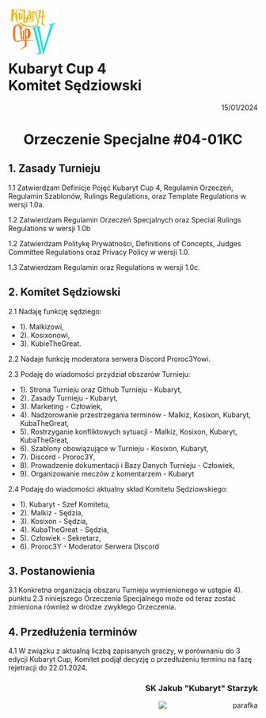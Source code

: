 # <img src="https://github.com/KubarytTournaments/KubarytCup/blob/English/Logo/logo-kc4.png" alt="logokc4" style="width: 20%; height: auto;"> <br>Kubaryt Cup 4 <br>Komitet Sędziowski

<p align="right">15/01/2024</p>

<h1 align="center">Orzeczenie Specjalne #04-01KC</h1>

## 1. Zasady Turnieju

1.1 Zatwierdzam Definicje Pojęć Kubaryt Cup 4, Regulamin Orzeczeń, Regulamin Szablonów, Rulings Regulations, oraz Template Regulations w wersji 1.0a.

1.2 Zatwierdzam Regulamin Orzeczeń Specjalnych oraz Special Rulings Regulations w wersji 1.0b

1.2 Zatwierdzam Politykę Prywatności, Definitions of Concepts, Judges Committee Regulations oraz Privacy Policy w wersji 1.0.

1.3 Zatwierdzam Regulamin oraz Regulations w wersji 1.0c.

## 2. Komitet Sędziowski

2.1 Nadaję funkcję sędziego:

- 1). Malkizowi,
- 2). Kosixonowi,
- 3). KubieTheGreat.

2.2 Nadaje funkcję moderatora serwera Discord Proroc3Yowi.

2.3 Podaję do wiadomości przydział obszarów Turnieju:

- 1). Strona Turnieju oraz Github Turnieju - Kubaryt,
- 2). Zasady Turnieju - Kubaryt,
- 3). Marketing - Człowiek,
- 4). Nadzorowanie przestrzegania terminów - Malkiz, Kosixon, Kubaryt, KubaTheGreat,
- 5). Rostrzyganie konfliktowych sytuacji - Malkiz, Kosixon, Kubaryt, KubaTheGreat,
- 6). Szablony obowiązujące w Turnieju - Kosixon, Kubaryt,
- 7). Discord - Proroc3Y,
- 8). Prowadzenie dokumentacji i Bazy Danych Turnieju - Człowiek,
- 9). Organizowanie meczów z komentarzem - Kubaryt

2.4 Podaję do wiadomości aktualny skład Komitetu Sędziowskiego:

- 1). Kubaryt - Szef Komitetu,
- 2). Malkiz - Sędzia,
- 3). Kosixon - Sędzia,
- 4). KubaTheGreat - Sędzia,
- 5). Człowiek - Sekretarz,
- 6). Proroc3Y - Moderator Serwera Discord  

## 3. Postanowienia

3.1 Konkretna organizacja obszaru Turnieju wymienionego w ustępie 4). punktu 2.3 niniejszego Orzeczenia Specjalnego może od teraz zostać zmieniona również w drodze zwykłego Orzeczenia.

## 4. Przedłużenia terminów

4.1 W związku z aktualną liczbą zapisanych graczy, w porównaniu do 3 edycji Kubaryt Cup, Komitet podjął decyzję o przedłużeniu terminu na fazę rejetracji do 22.01.2024.

### <p align="right">SK Jakub "Kubaryt" Starzyk</p>
<div align="right"><img src="https://media.discordapp.net/attachments/1022538414328913930/1136284542727110656/image-removebg-preview_3.png" alt="parafka" style="height: auto; width:200px; float:right;"/></div>
